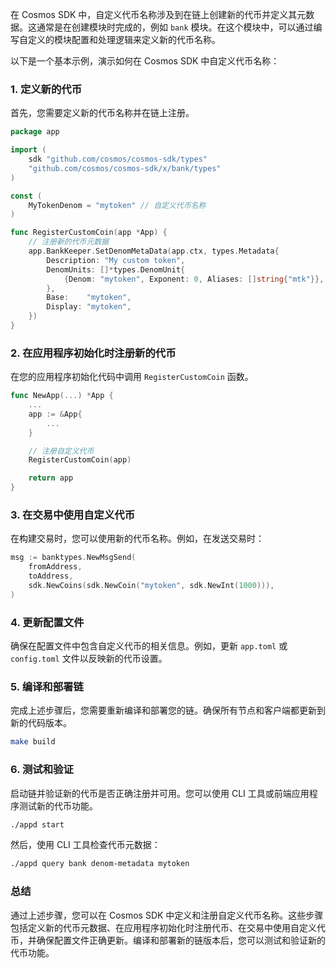 在 Cosmos SDK 中，自定义代币名称涉及到在链上创建新的代币并定义其元数据。这通常是在创建模块时完成的，例如 `bank` 模块。在这个模块中，可以通过编写自定义的模块配置和处理逻辑来定义新的代币名称。

以下是一个基本示例，演示如何在 Cosmos SDK 中自定义代币名称：

### 1. 定义新的代币

首先，您需要定义新的代币名称并在链上注册。

```go
package app

import (
    sdk "github.com/cosmos/cosmos-sdk/types"
    "github.com/cosmos/cosmos-sdk/x/bank/types"
)

const (
    MyTokenDenom = "mytoken" // 自定义代币名称
)

func RegisterCustomCoin(app *App) {
    // 注册新的代币元数据
    app.BankKeeper.SetDenomMetaData(app.ctx, types.Metadata{
        Description: "My custom token",
        DenomUnits: []*types.DenomUnit{
            {Denom: "mytoken", Exponent: 0, Aliases: []string{"mtk"}},
        },
        Base:    "mytoken",
        Display: "mytoken",
    })
}
```

### 2. 在应用程序初始化时注册新的代币

在您的应用程序初始化代码中调用 `RegisterCustomCoin` 函数。

```go
func NewApp(...) *App {
    ...
    app := &App{
        ...
    }

    // 注册自定义代币
    RegisterCustomCoin(app)

    return app
}
```

### 3. 在交易中使用自定义代币

在构建交易时，您可以使用新的代币名称。例如，在发送交易时：

```go
msg := banktypes.NewMsgSend(
    fromAddress,
    toAddress,
    sdk.NewCoins(sdk.NewCoin("mytoken", sdk.NewInt(1000))),
)
```

### 4. 更新配置文件

确保在配置文件中包含自定义代币的相关信息。例如，更新 `app.toml` 或 `config.toml` 文件以反映新的代币设置。

### 5. 编译和部署链

完成上述步骤后，您需要重新编译和部署您的链。确保所有节点和客户端都更新到新的代码版本。

```sh
make build
```

### 6. 测试和验证

启动链并验证新的代币是否正确注册并可用。您可以使用 CLI 工具或前端应用程序测试新的代币功能。

```sh
./appd start
```

然后，使用 CLI 工具检查代币元数据：

```sh
./appd query bank denom-metadata mytoken
```

### 总结

通过上述步骤，您可以在 Cosmos SDK 中定义和注册自定义代币名称。这些步骤包括定义新的代币元数据、在应用程序初始化时注册代币、在交易中使用自定义代币，并确保配置文件正确更新。编译和部署新的链版本后，您可以测试和验证新的代币功能。